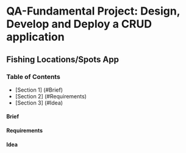# QA-Fundamental Project: Design, Develop and Deploy a CRUD application

## Fishing Locations/Spots App

### Table of Contents
- [Section 1] (#Brief)
- [Section 2] (#Requirements)
- [Section 3] (#Idea)

#### Brief

#### Requirements

#### Idea
